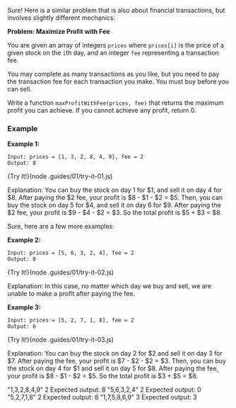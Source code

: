 Sure! Here is a similar problem that is also about financial transactions, but involves slightly different mechanics:

**Problem: Maximize Profit with Fee**

You are given an array of integers `prices` where `prices[i]` is the price of a given stock on the `i`th day, and an integer `fee` representing a transaction fee.

You may complete as many transactions as you like, but you need to pay the transaction fee for each transaction you make. You must buy before you can sell.

Write a function `maxProfitWithFee(prices, fee)` that returns the maximum profit you can achieve. If you cannot achieve any profit, return 0.

### Example

**Example 1:**

```
Input: prices = [1, 3, 2, 8, 4, 9], fee = 2
Output: 8
```

{Try It!}(node .guides/01/try-it-01.js)

Explanation: You can buy the stock on day 1 for $1, and sell it on day 4 for $8. After paying the $2 fee, your profit is $8 - $1 - $2 = $5. Then, you can buy the stock on day 5 for $4, and sell it on day 6 for $9. After paying the $2 fee, your profit is $9 - $4 - $2 = $3. So the total profit is $5 + $3 = $8.

Sure, here are a few more examples:

**Example 2:**

```
Input: prices = [5, 6, 3, 2, 4], fee = 2
Output: 0
```

{Try It!}(node .guides/01/try-it-02.js)

Explanation: In this case, no matter which day we buy and sell, we are unable to make a profit after paying the fee.

**Example 3:**

```
Input: prices = [5, 2, 7, 1, 8], fee = 2
Output: 6
```

{Try It!}(node .guides/01/try-it-03.js)

Explanation: You can buy the stock on day 2 for $2 and sell it on day 3 for $7. After paying the fee, your profit is $7 - $2 - $2 = $3. Then, you can buy the stock on day 4 for $1 and sell it on day 5 for $8. After paying the fee, your profit is $8 - $1 - $2 = $5. So the total profit is $3 + $5 = $8.


"1,3,2,8,4,9" 2 Expected output: 8
"5,6,3,2,4" 2 Expected output: 0
"5,2,7,1,8" 2 Expected output: 8
"1,7,5,8,6,9" 3 Expected output: 3
